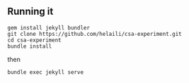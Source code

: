 ## Running it

```
gem install jekyll bundler
git clone https://github.com/helaili/csa-experiment.git
cd csa-experiment
bundle install
```

then

```
bundle exec jekyll serve
```
